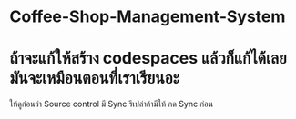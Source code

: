 # Coffee-Shop-Management-System
# ถ้าจะแก้ให้สร้าง codespaces แล้วก็แก้ได้เลย มันจะเหมือนตอนที่เราเรียนอะ 
ให้ดูก่อนว่า Source control มี Sync รึเปล่าถ้ามีให้ กด Sync ก่อน